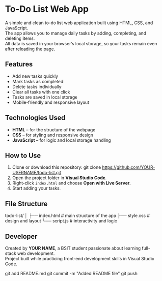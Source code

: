 # To-Do List Web App

A simple and clean to-do list web application built using HTML, CSS, and JavaScript.  
The app allows you to manage daily tasks by adding, completing, and deleting items.  
All data is saved in your browser’s local storage, so your tasks remain even after reloading the page.

## Features
- Add new tasks quickly  
- Mark tasks as completed  
- Delete tasks individually  
- Clear all tasks with one click  
- Tasks are saved in local storage  
- Mobile-friendly and responsive layout  

## Technologies Used
- **HTML** – for the structure of the webpage  
- **CSS** – for styling and responsive design  
- **JavaScript** – for logic and local storage handling  

## How to Use
1. Clone or download this repository: git clone https://github.com/YOUR-USERNAME/todo-list.git
2. Open the project folder in **Visual Studio Code**.  
3. Right-click `index.html` and choose **Open with Live Server**.  
4. Start adding your tasks.  

## File Structure
todo-list/
│
├── index.html # main structure of the app
├── style.css # design and layout
└── script.js # interactivity and logic

## Developer
Created by **YOUR NAME**, a BSIT student passionate about learning full-stack web development.  
Project built while practicing front-end development skills in Visual Studio Code.

git add README.md
git commit -m "Added README file"
git push
 

